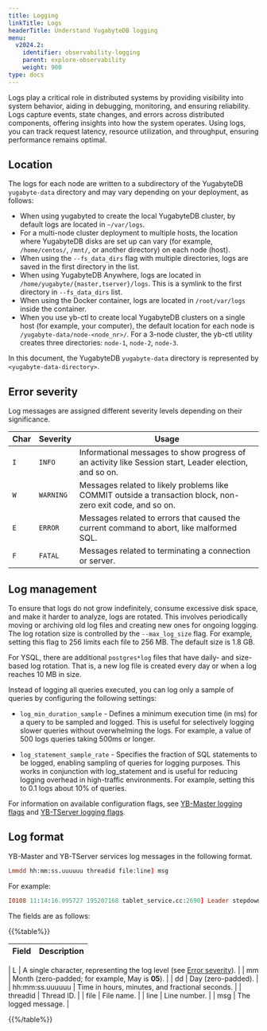 ```yaml
---
title: Logging
linkTitle: Logs
headerTitle: Understand YugabyteDB logging
menu:
  v2024.2:
    identifier: observability-logging
    parent: explore-observability
    weight: 900
type: docs
---
```


Logs play a critical role in distributed systems by providing visibility into system behavior, aiding in debugging, monitoring, and ensuring reliability. Logs capture events, state changes, and errors across distributed components, offering insights into how the system operates. Using logs, you can track request latency, resource utilization, and throughput, ensuring performance remains optimal.

## Location

The logs for each node are written to a subdirectory of the YugabyteDB `yugabyte-data` directory and may vary depending on your deployment, as follows:

- When using yugabyted to create the local YugabyteDB cluster, by default logs are located in `~/var/logs`.
- For a multi-node cluster deployment to multiple hosts, the location where YugabyteDB disks are set up can vary (for example, `/home/centos/`, `/mnt/`, or another directory) on each node (host).
- When using the `--fs_data_dirs` flag with multiple directories, logs are saved in the first directory in the list.
- When using YugabyteDB Anywhere, logs are located in `/home/yugabyte/{master,tserver}/logs`. This is a symlink to the first directory in `--fs_data_dirs` list.
- When using the Docker container, logs are located in `/root/var/logs` inside the container.
- When you use yb-ctl to create local YugabyteDB clusters on a single host (for example, your computer), the default location for each node is `/yugabyte-data/node-<node_nr>/`. For a 3-node cluster, the yb-ctl utility creates three directories: `node-1`, `node-2`, `node-3`.

In this document, the YugabyteDB `yugabyte-data` directory is represented by `<yugabyte-data-directory>`.

## Error severity

Log messages are assigned different severity levels depending on their significance.

Char | Severity  |                                                Usage
---- | --------- | ---------------------------------------------------------------------------------------------------
`I`  | `INFO`    | Informational messages to show progress of an activity like Session start, Leader election, and so on.
`W`  | `WARNING` | Messages related to likely problems like COMMIT outside a transaction block, non-zero exit code, and so on.
`E`  | `ERROR`   | Messages related to errors that caused the current command to abort, like malformed SQL.
`F`  | `FATAL`   | Messages related to terminating a connection or server.

## Log management

To ensure that logs do not grow indefinitely, consume excessive disk space, and make it harder to analyze, logs are rotated. This involves periodically moving or archiving old log files and creating new ones for ongoing logging. The log rotation size is controlled by the `--max_log_size` flag. For example, setting this flag to 256 limits each file to 256 MB. The default size is 1.8 GB.

For YSQL, there are additional `postgres*log` files that have daily- and size-based log rotation. That is, a new log file is created every day or when a log reaches 10 MB in size.

Instead of logging all queries executed, you can log only a sample of queries by configuring the following settings:

- `log_min_duration_sample` - Defines a minimum execution time (in ms) for a query to be sampled and logged. This is useful for selectively logging slower queries without overwhelming the logs. For example, a value of 500 logs queries taking 500ms or longer.

- `log_statement_sample_rate` - Specifies the fraction of SQL statements to be logged, enabling sampling of queries for logging purposes. This works in conjunction with log_statement and is useful for reducing logging overhead in high-traffic environments. For example, setting this to 0.1 logs about 10% of queries.

For information on available configuration flags, see [YB-Master logging flags](../../../reference/configuration/yb-master/#logging-flags) and [YB-TServer logging flags](../../../reference/configuration/yb-tserver/#logging-flags).

## Log format

YB-Master and YB-TServer services log messages in the following format.

```prolog
Lmmdd hh:mm:ss.uuuuuu threadid file:line] msg
```

For example:

```prolog
I0108 11:14:16.095727 195207168 tablet_service.cc:2690] Leader stepdown request tablet_id: "a00a5..." dest_uuid: "28fc3..." new_leader_uuid: "737bb..." failed. Resp code=UNKNOWN_ERROR
```

The fields are as follows:

{{%table%}}

| Field | Description |
| ----- | ----------- |

| L | A single character, representing the log level (see [Error severity](#error-severity)). |
| mm | Month (zero-padded; for example, May is **05**). |
| dd | Day (zero-padded). |
| hh:mm:ss.uuuuuu | Time in hours, minutes, and fractional seconds. |
| threadid | Thread ID. |
| file | File name. |
| line | Line number. |
| msg | The logged message. |

{{%/table%}}
